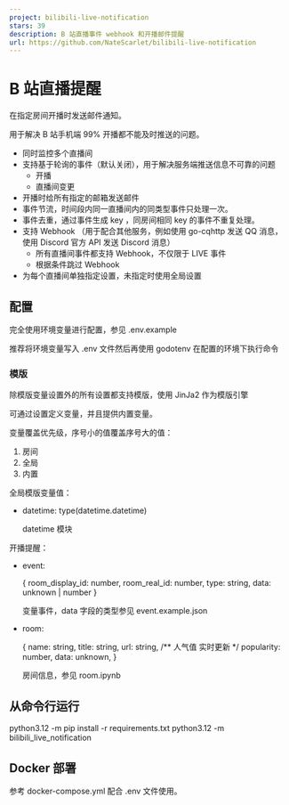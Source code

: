 ```yaml
---
project: bilibili-live-notification
stars: 39
description: B 站直播事件 webhook 和开播邮件提醒
url: https://github.com/NateScarlet/bilibili-live-notification
---
```


B 站直播提醒
=======

在指定房间开播时发送邮件通知。

用于解决 B 站手机端 99% 开播都不能及时推送的问题。

-   同时监控多个直播间
-   支持基于轮询的事件（默认关闭），用于解决服务端推送信息不可靠的问题
    -   开播
    -   直播间变更
-   开播时给所有指定的邮箱发送邮件
-   事件节流，时间段内同一直播间内的同类型事件只处理一次。
-   事件去重，通过事件生成 key ，同房间相同 key 的事件不重复处理。
-   支持 Webhook （用于配合其他服务，例如使用 go-cqhttp 发送 QQ 消息，使用 Discord 官方 API 发送 Discord 消息）
    -   所有直播间事件都支持 Webhook，不仅限于 LIVE 事件
    -   根据条件跳过 Webhook
-   为每个直播间单独指定设置，未指定时使用全局设置

配置
--

完全使用环境变量进行配置，参见 .env.example

推荐将环境变量写入 .env 文件然后再使用 godotenv 在配置的环境下执行命令

### 模版

除模版变量设置外的所有设置都支持模版，使用 JinJa2 作为模版引擎

可通过设置定义变量，并且提供内置变量。

变量覆盖优先级，序号小的值覆盖序号大的值：

1.  房间
2.  全局
3.  内置

全局模版变量值：

-   datetime: type(datetime.datetime)
    
    datetime 模块
    

开播提醒：

-   event:
    
    {
        room\_display\_id: number,
        room\_real\_id: number,
        type: string,
        data: unknown | number
    }
    
    变量事件，data 字段的类型参见 event.example.json
    
-   room:
    
    {
        name: string,
        title: string,
        url: string,
        /\*\* 人气值 实时更新 \*/
        popularity: number,
        data: unknown,
    }
    
    房间信息，参见 room.ipynb
    

从命令行运行
------

python3.12 -m pip install -r requirements.txt
python3.12 -m bilibili\_live\_notification

Docker 部署
---------

参考 docker-compose.yml 配合 .env 文件使用。

